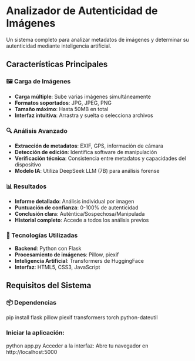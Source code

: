 # Analizador de Autenticidad de Imágenes

Un sistema completo para analizar metadatos de imágenes y determinar su autenticidad mediante inteligencia artificial.

## Características Principales

### 🖼️ Carga de Imágenes
- **Carga múltiple**: Sube varias imágenes simultáneamente
- **Formatos soportados**: JPG, JPEG, PNG
- **Tamaño máximo**: Hasta 50MB en total
- **Interfaz intuitiva**: Arrastra y suelta o selecciona archivos

### 🔍 Análisis Avanzado
- **Extracción de metadatos**: EXIF, GPS, información de cámara
- **Detección de edición**: Identifica software de manipulación
- **Verificación técnica**: Consistencia entre metadatos y capacidades del dispositivo
- **Modelo IA**: Utiliza DeepSeek LLM (7B) para análisis forense

### 📊 Resultados
- **Informe detallado**: Análisis individual por imagen
- **Puntuación de confianza**: 0-100% de autenticidad
- **Conclusión clara**: Auténtica/Sospechosa/Manipulada
- **Historial completo**: Accede a todos los análisis previos

### 🚀 Tecnologías Utilizadas
- **Backend**: Python con Flask
- **Procesamiento de imágenes**: Pillow, piexif
- **Inteligencia Artificial**: Transformers de HuggingFace
- **Interfaz**: HTML5, CSS3, JavaScript

## Requisitos del Sistema

### 📦 Dependencias

pip install flask pillow piexif transformers torch python-dateutil

### Iniciar la aplicación:

python app.py
Acceder a la interfaz:
Abre tu navegador en http://localhost:5000
